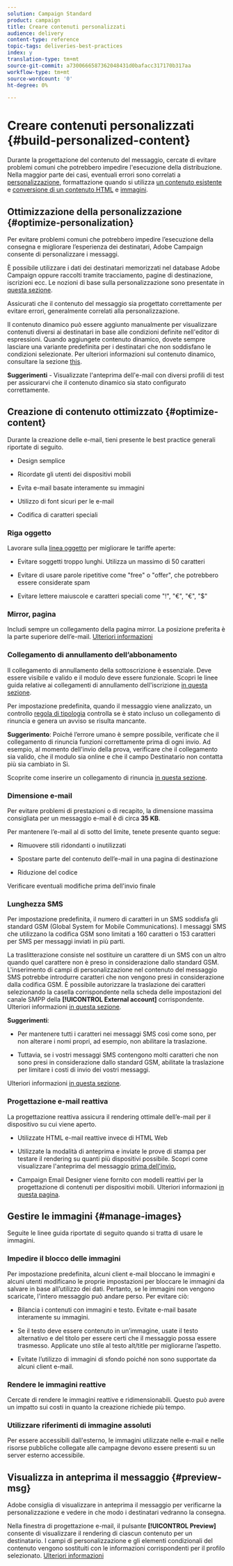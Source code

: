```yaml
---
solution: Campaign Standard
product: campaign
title: Creare contenuti personalizzati
audience: delivery
content-type: reference
topic-tags: deliveries-best-practices
index: y
translation-type: tm+mt
source-git-commit: a7300666587362048431d0bafacc317170b317aa
workflow-type: tm+mt
source-wordcount: '0'
ht-degree: 0%

---
```



# Creare contenuti personalizzati {#build-personalized-content}

Durante la progettazione del contenuto del messaggio, cercate di evitare problemi comuni che potrebbero impedire l&#39;esecuzione della distribuzione. Nella maggior parte dei casi, eventuali errori sono correlati a [personalizzazione](../../designing/using/personalization.md), formattazione quando si utilizza [un contenuto esistente](../../designing/using/using-existing-content.md) e [conversione di un contenuto HTML](../../designing/using/using-existing-content.md#converting-an-html-content) e [immagini](../../designing/using/images.md).

## Ottimizzazione della personalizzazione {#optimize-personalization}

Per evitare problemi comuni che potrebbero impedire l’esecuzione della consegna e migliorare l’esperienza dei destinatari,  Adobe Campaign consente di personalizzare i messaggi.

È possibile utilizzare i dati dei destinatari memorizzati nel database Adobe Campaign  oppure raccolti tramite tracciamento, pagine di destinazione, iscrizioni ecc.
Le nozioni di base sulla personalizzazione sono presentate in [questa sezione](../../designing/using/personalization.md).

Assicurati che il contenuto del messaggio sia progettato correttamente per evitare errori, generalmente correlati alla personalizzazione.

Il contenuto dinamico può essere aggiunto manualmente per visualizzare contenuti diversi ai destinatari in base alle condizioni definite nell&#39;editor di espressioni. Quando aggiungete contenuto dinamico, dovete sempre lasciare una variante predefinita per i destinatari che non soddisfano le condizioni selezionate.
Per ulteriori informazioni sul contenuto dinamico, consultare la sezione [this](../../designing/using/personalization.md#defining-dynamic-content-in-an-email).

**Suggerimenti**  - Visualizzate l&#39;anteprima dell&#39;e-mail con diversi profili di test per assicurarvi che il contenuto dinamico sia stato configurato correttamente.

## Creazione di contenuto ottimizzato {#optimize-content}

Durante la creazione delle e-mail, tieni presente le best practice generali riportate di seguito.

* Design semplice

* Ricordate gli utenti dei dispositivi mobili

* Evita e-mail basate interamente su immagini

* Utilizzo di font sicuri per le e-mail

* Codifica di caratteri speciali

### Riga oggetto

Lavorare sulla [linea oggetto](../../designing/using/subject-line.md) per migliorare le tariffe aperte:

* Evitare soggetti troppo lunghi. Utilizza un massimo di 50 caratteri

* Evitare di usare parole ripetitive come &quot;free&quot; o &quot;offer&quot;, che potrebbero essere considerate spam

* Evitare lettere maiuscole e caratteri speciali come &quot;!&quot;, &quot;€&quot;, &quot;€&quot;, &quot;$&quot;

### Mirror, pagina

Includi sempre un collegamento della pagina mirror. La posizione preferita è la parte superiore dell’e-mail. [Ulteriori informazioni](../../designing/using/personalization.md#adding-a-content-block)

### Collegamento di annullamento dell’abbonamento

Il collegamento di annullamento della sottoscrizione è essenziale. Deve essere visibile e valido e il modulo deve essere funzionale. Scopri le linee guida relative ai collegamenti di annullamento dell&#39;iscrizione [in questa sezione](../../designing/using/personalization.md#about-targeting-dimension).

Per impostazione predefinita, quando il messaggio viene analizzato, un controllo [regola di tipologia](../../sending/using/control-rules.md) controlla se è stato incluso un collegamento di rinuncia e genera un avviso se risulta mancante.

**Suggerimento**: Poiché l’errore umano è sempre possibile, verificate che il collegamento di rinuncia funzioni correttamente prima di ogni invio. Ad esempio, al momento dell&#39;invio della prova, verificare che il collegamento sia valido, che il modulo sia online e che il campo Destinatario non contatta più sia cambiato in Sì.

Scoprite come inserire un collegamento di rinuncia [in questa sezione](../../designing/using/personalization.md#adding-a-content-block).

### Dimensione e-mail

Per evitare problemi di prestazioni o di recapito, la dimensione massima consigliata per un messaggio e-mail è di circa **35 KB**.

Per mantenere l’e-mail al di sotto del limite, tenete presente quanto segue:

* Rimuovere stili ridondanti o inutilizzati

* Spostare parte del contenuto dell’e-mail in una pagina di destinazione

* Riduzione del codice

Verificare eventuali modifiche prima dell&#39;invio finale

### Lunghezza SMS

Per impostazione predefinita, il numero di caratteri in un SMS soddisfa gli standard GSM (Global System for Mobile Communications). I messaggi SMS che utilizzano la codifica GSM sono limitati a 160 caratteri o 153 caratteri per SMS per messaggi inviati in più parti.

La traslitterazione consiste nel sostituire un carattere di un SMS con un altro quando quel carattere non è preso in considerazione dallo standard GSM. L&#39;inserimento di campi di personalizzazione nel contenuto del messaggio SMS potrebbe introdurre caratteri che non vengono presi in considerazione dalla codifica GSM. È possibile autorizzare la traslazione dei caratteri selezionando la casella corrispondente nella scheda delle impostazioni del canale SMPP della **[!UICONTROL External account]** corrispondente.
Ulteriori informazioni [in questa sezione](../../administration/using/configuring-sms-channel.md#sms-encoding--length-and-transliteration).

**Suggerimenti**:

* Per mantenere tutti i caratteri nei messaggi SMS così come sono, per non alterare i nomi propri, ad esempio, non abilitare la traslazione.

* Tuttavia, se i vostri messaggi SMS contengono molti caratteri che non sono presi in considerazione dallo standard GSM, abilitate la traslazione per limitare i costi di invio dei vostri messaggi.

Ulteriori informazioni [in questa sezione](../../administration/using/configuring-sms-channel.md#sms-encoding--length-and-transliteration).

### Progettazione e-mail reattiva

La progettazione reattiva assicura il rendering ottimale dell’e-mail per il dispositivo su cui viene aperto.

* Utilizzate HTML e-mail reattive invece di HTML Web

* Utilizzate la modalità di anteprima e inviate le prove di stampa per testare il rendering su quanti più dispositivi possibile. Scopri come visualizzare l&#39;anteprima del messaggio [prima dell&#39;invio.](../../sending/using/previewing-messages.md)

* Campaign Email Designer viene fornito con modelli reattivi per la progettazione di contenuti per dispositivi mobili. Ulteriori informazioni [in questa pagina](../../designing/using/using-reusable-content.md#content-templates).

## Gestire le immagini {#manage-images}

Seguite le linee guida riportate di seguito quando si tratta di usare le immagini.

### Impedire il blocco delle immagini

Per impostazione predefinita, alcuni client e-mail bloccano le immagini e alcuni utenti modificano le proprie impostazioni per bloccare le immagini da salvare in base all’utilizzo dei dati. Pertanto, se le immagini non vengono scaricate, l&#39;intero messaggio può andare perso. Per evitare ciò:

* Bilancia i contenuti con immagini e testo. Evitate e-mail basate interamente su immagini.

* Se il testo deve essere contenuto in un’immagine, usate il testo alternativo e del titolo per essere certi che il messaggio possa essere trasmesso. Applicate uno stile al testo alt/title per migliorarne l’aspetto.

* Evitate l’utilizzo di immagini di sfondo poiché non sono supportate da alcuni client e-mail.

### Rendere le immagini reattive

Cercate di rendere le immagini reattive e ridimensionabili. Questo può avere un impatto sui costi in quanto la creazione richiede più tempo.

### Utilizzare riferimenti di immagine assoluti

Per essere accessibili dall&#39;esterno, le immagini utilizzate nelle e-mail e nelle risorse pubbliche collegate alle campagne devono essere presenti su un server esterno accessibile.

## Visualizza in anteprima il messaggio {#preview-msg}

 Adobe consiglia di visualizzare in anteprima il messaggio per verificarne la personalizzazione e vedere in che modo i destinatari vedranno la consegna.

Nella finestra di progettazione e-mail, il pulsante **[!UICONTROL Preview]** consente di visualizzare il rendering di ciascun contenuto per un destinatario. I campi di personalizzazione e gli elementi condizionali del contenuto vengono sostituiti con le informazioni corrispondenti per il profilo selezionato. [Ulteriori informazioni](../../sending/using/previewing-messages.md)
